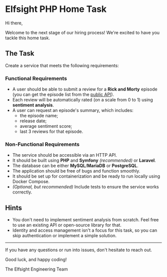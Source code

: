 # Elfsight PHP Home Task

Hi there,

Welcome to the next stage of our hiring process! We're excited to have you tackle this home task.

## The Task

Create a service that meets the following requirements:

### Functional Requirements

-   A user should be able to submit a review for a **Rick and Morty** episode (you can get the episode list from the [public API](https://rickandmortyapi.com/documentation/#get-all-episodes)).
-   Each review will be automatically rated (on a scale from 0 to 1) using **sentiment analysis**.
-   A user can request an episode's summary, which includes:
    -   the episode name;
    -   release date;
    -   average sentiment score;
    -   last 3 reviews for that episode.

### Non-Functional Requirements

-   The service should be accessible via an HTTP API.
-   It should be built using **PHP** and **Symfony** _(recommended)_ or **Laravel**.
-   The database can be either **MySQL**/**MariaDB** or **PostgreSQL**.
-   The application should be free of bugs and function smoothly.
-   It should be set up for containerization and be ready to run locally using Docker Compose.
-   _(Optional, but recommended)_ Include tests to ensure the service works correctly.

## Hints

-   You don't need to implement sentiment analysis from scratch. Feel free to use an existing API or open-source library for that.
-   Identity and access management isn't a focus for this task, so you can skip authentication or implement a simple solution.

---

If you have any questions or run into issues, don't hesitate to reach out.

Good luck, and happy coding!

The Elfsight Engineering Team
